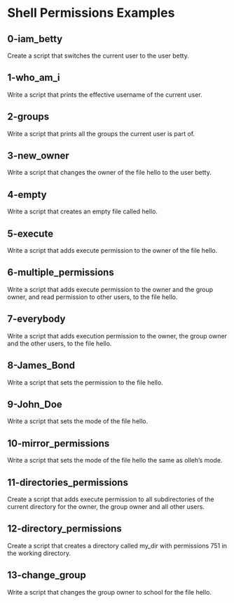 # Shell Permissions Examples


## 0-iam_betty

Create a script that switches the current user to the user betty.

## 1-who_am_i

Write a script that prints the effective username of the current user.

## 2-groups

Write a script that prints all the groups the current user is part of.

## 3-new_owner

Write a script that changes the owner of the file hello to the user betty.

## 4-empty

Write a script that creates an empty file called hello.

## 5-execute

Write a script that adds execute permission to the owner of the file hello.

## 6-multiple_permissions

Write a script that adds execute permission to the owner and the group owner, and read permission to other users, to the file hello.

## 7-everybody

Write a script that adds execution permission to the owner, the group owner and the other users, to the file hello.

## 8-James_Bond

Write a script that sets the permission to the file hello.

## 9-John_Doe

Write a script that sets the mode of the file hello.

## 10-mirror_permissions

Write a script that sets the mode of the file hello the same as olleh’s mode.

## 11-directories_permissions

Create a script that adds execute permission to all subdirectories of the current directory for the owner, the group owner and all other users.

## 12-directory_permissions

Create a script that creates a directory called my_dir with permissions 751 in the working directory.

## 13-change_group

Write a script that changes the group owner to school for the file hello.

